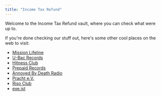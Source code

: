 ```yaml
---
title: "Income Tax Refund"
---
```


Welcome to the Income Tax Refund vault, where you can check what were up to.

If you're done checking our stuff out, here's some other cool places on the web to visit:

- [Mission Lifeline](https://mission-lifeline.de/)
- [U-Bac Records](https://ubac.bandcamp.com/)
- [Hitness Club](https://hitness.club/)
- [Prepaid Records](https://prepaidrecords.bandcamp.com/)
- [Annoyed By Death Radio](https://www.mixcloud.com/abd_radio_just4u/)
- [Pracht e.V.](https://pracht-ev.net/)
- [Riso Club](https://risoclub.tumblr.com/)
- [exe.ist](https://www.exe.ist/)
